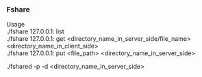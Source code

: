 ### Fshare

Usage    
./fshare 127.0.0.1:<port> list    
./fshare 127.0.0.1:<port> get <directory_name_in_server_side/file_name> <directory_name_in_client_side>    
./fshare 127.0.0.1:<port> put <file_path> <directory_name_in_server_side>    

./fshared -p <port> -d <directory_name_in_server_side>
